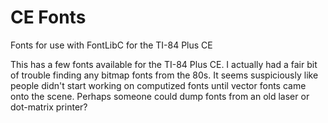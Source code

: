 # CE Fonts
Fonts for use with FontLibC for the TI-84 Plus CE

This has a few fonts available for the TI-84 Plus CE.
I actually had a fair bit of trouble finding any bitmap fonts from the 80s.
It seems suspiciously like people didn't start working on computized fonts until vector fonts came onto the scene.
Perhaps someone could dump fonts from an old laser or dot-matrix printer?
